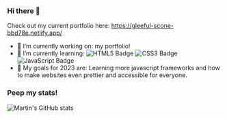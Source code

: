 <!--
**MartinP3/MartinP3** is a ✨ _special_ ✨ repository because its `README.md` (this file) appears on your GitHub profile.

Here are some ideas to get you started:

- 👯 I’m looking to collaborate on nothing atm
- 🤔 I’m looking for help with javascript ig?
- 💬 Ask me about ...
- 📫 How to reach me: ...
- 😄 Pronouns: ...
- ⚡ Fun fact: ...
-->
### Hi there 👋

Check out my current portfolio here: https://gleeful-scone-bbd78e.netlify.app/

- 🔭 I’m currently working on: my portfolio!
- 🌱 I’m currently learning:
![HTML5 Badge](https://img.shields.io/badge/HTML5-E34F26?logo=html5&logoColor=fff&style=flat) ![CSS3 Badge](https://img.shields.io/badge/CSS3-1572B6?logo=css3&logoColor=fff&style=flat) ![JavaScript Badge](https://img.shields.io/badge/JavaScript-F7DF1E?logo=javascript&logoColor=000&style=flat)
- 🥅 My goals for 2023 are: Learning more javascript frameworks and how to make websites even prettier and accessible for everyone.

### Peep my stats!
![Martin's GitHub stats](https://github-readme-stats.vercel.app/api?username=MartinP3&show_icons=true&theme=radical)
